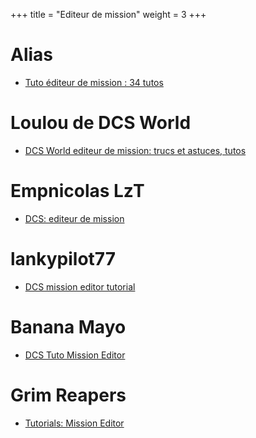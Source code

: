 +++
title = "Editeur de mission"
weight = 3
+++
# Alias
- [Tuto éditeur de mission : 34 tutos](https://www.youtube.com/watch?v=_7d7zZJpik0&list=PLbn9xVtwPNESOCpvhBa9nHGiZPYX0aY49)

# Loulou de DCS World
- [DCS World editeur de mission: trucs et astuces, tutos](https://www.youtube.com/watch?v=gM0oVKBqvWA&list=PLDv3SYR9vGXlYCuH_07DpJtAfDT128CZ7)

# Empnicolas LzT
- [DCS: editeur de mission](https://www.youtube.com/watch?v=gGpSHqqXCCI&list=PLwWsAperJSsoyBqtVMVkRS4l1yQW5cfip)

# lankypilot77
- [DCS mission editor tutorial](https://www.youtube.com/playlist?list=PLryTouHAS-u5_4VMSdG6NKMS-HSlat5h-)

# Banana Mayo
- [DCS Tuto Mission Editor](https://www.youtube.com/playlist?list=PLmL0WZQili6CGM_rAc9-ECWkWv70a84T6)

# Grim Reapers
- [Tutorials: Mission Editor](https://www.youtube.com/watch?v=TU-fVArAapk&list=PL3kOAM2N1YJdFQl4vNo5CMcv7PrSHpreS)
